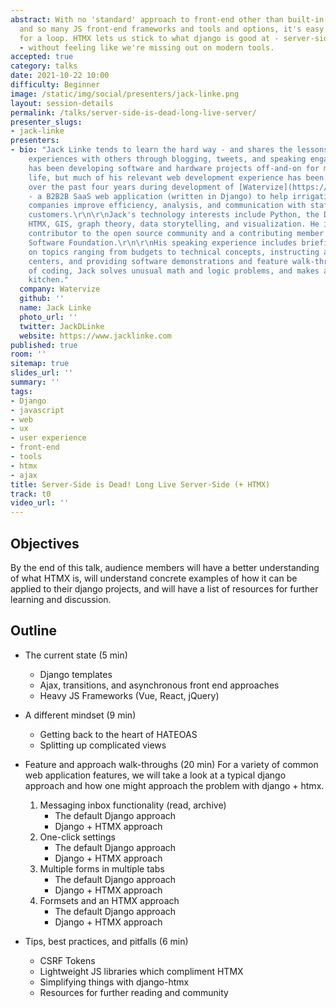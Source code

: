 ```yaml
---
abstract: With no 'standard' approach to front-end other than built-in templating
  and so many JS front-end frameworks and tools and options, it's easy to get thrown
  for a loop. HTMX lets us stick to what django is good at - server-side stuff, mainly
  - without feeling like we're missing out on modern tools.
accepted: true
category: talks
date: 2021-10-22 10:00
difficulty: Beginner
image: /static/img/social/presenters/jack-linke.png
layout: session-details
permalink: /talks/server-side-is-dead-long-live-server/
presenter_slugs:
- jack-linke
presenters:
- bio: "Jack Linke tends to learn the hard way - and shares the lessons from those
    experiences with others through blogging, tweets, and speaking engagements. He
    has been developing software and hardware projects off-and-on for most of his
    life, but much of his relevant web development experience has been hard-earned
    over the past four years during development of [Watervize](https://www.watervize.com)
    - a B2B2B SaaS web application (written in Django) to help irrigation water utility
    companies improve efficiency, analysis, and communication with staff and agriculture
    customers.\r\n\r\nJack's technology interests include Python, the Django project,
    HTMX, GIS, graph theory, data storytelling, and visualization. He is a frequent
    contributor to the open source community and a contributing member of the Python
    Software Foundation.\r\n\r\nHis speaking experience includes briefing Generals
    on topics ranging from budgets to technical concepts, instructing at formal training
    centers, and providing software demonstrations and feature walk-throughs.\r\n\r\nOutside
    of coding, Jack solves unusual math and logic problems, and makes a mess in the
    kitchen."
  company: Watervize
  github: ''
  name: Jack Linke
  photo_url: ''
  twitter: JackDLinke
  website: https://www.jacklinke.com
published: true
room: ''
sitemap: true
slides_url: ''
summary: ''
tags:
- Django
- javascript
- web
- ux
- user experience
- front-end
- tools
- htmx
- ajax
title: Server-Side is Dead! Long Live Server-Side (+ HTMX)
track: t0
video_url: ''
---
```


## Objectives

By the end of this talk, audience members will have a better understanding of what HTMX is, will understand concrete examples of how it can be applied to their django projects, and will have a list of resources for further learning and discussion.

## Outline

- The current state (5 min)
    - Django templates
    - Ajax, transitions, and asynchronous front end approaches
    - Heavy JS Frameworks (Vue, React, jQuery)

- A different mindset (9 min)
    - Getting back to the heart of HATEOAS
    - Splitting up complicated views

- Feature and approach walk-throughs (20 min)
  For a variety of common web application features, we will take a look at a typical django approach and how one might approach the problem with django + htmx.

    1. Messaging inbox functionality (read, archive)
        - The default Django approach
        - Django + HTMX approach
    2. One-click settings
        - The default Django approach
        - Django + HTMX approach
    3. Multiple forms in multiple tabs
        - The default Django approach
        - Django + HTMX approach
    4. Formsets and an HTMX approach
        - The default Django approach
        - Django + HTMX approach

- Tips, best practices, and pitfalls (6 min)
    - CSRF Tokens
    - Lightweight JS libraries which compliment HTMX
    - Simplifying things with django-htmx
    - Resources for further reading and community
